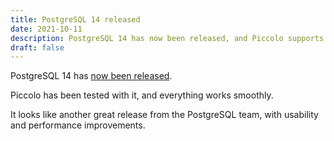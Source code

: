 ```yaml
---
title: PostgreSQL 14 released
date: 2021-10-11
description: PostgreSQL 14 has now been released, and Piccolo supports it.
draft: false
---
```


PostgreSQL 14 has [now been released](https://www.postgresql.org/about/news/postgresql-14-released-2318/).

Piccolo has been tested with it, and everything works smoothly.

It looks like another great release from the PostgreSQL team, with usability and performance improvements.
